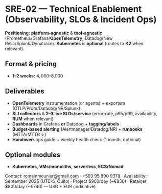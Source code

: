 # SRE‑02 — Technical Enablement (Observability, SLOs & Incident Ops)

**Positioning:** **platform‑agnostic** & **tool‑agnostic** (Prometheus/Grafana/**OpenTelemetry**, Datadog/New Relic/Splunk/Dynatrace). **Kubernetes** is **optional** (routes to **K2** when relevant).

## Format & pricing
- **1–2 weeks:** $4,000–$8,000

## Deliverables
- **OpenTelemetry** instrumentation (or agents) + exporters (OTLP/Prom/Datadog/NR/Splunk)
- **SLI collectors** & **2–3 live SLOs/service** (error‑rate, p95/p99, availability, **RUM** when relevant)
- **Dashboards** in Grafana **or** Datadog + **tagging/labels**
- **Budget‑based alerting** (Alertmanager/Datadog/NR) + **runbooks** (MTTA/MTTR ↓)
- **Handover:** ops guide + weekly health check (1 month, optional)

## Optional modules
- **Kubernetes**, **VMs/monoliths**, **serverless**, **ECS/Nomad**

Contact: romainmeunier@gmail.com · +593 95 890 9378 · Availability: September 2025 (UTC‑5, Quito) · Project $900/day (~€830) · Retainer $800/day (~€740) — USD + EUR (indicative)
